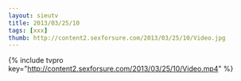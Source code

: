 ```yaml
--- 
layout: sieutv
title: 2013/03/25/10
tags: [xxx]
thumb: http://content2.sexforsure.com/2013/03/25/10/Video.jpg
---
```

{% include tvpro key="http://content2.sexforsure.com/2013/03/25/10/Video.mp4" %} 
